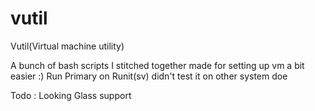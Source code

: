 # vutil

Vutil(Virtual machine utility)

A bunch of bash scripts I stitched together made for setting up vm a bit easier :)
Run Primary on Runit(sv) didn't test it on other system doe

Todo : Looking Glass support 
